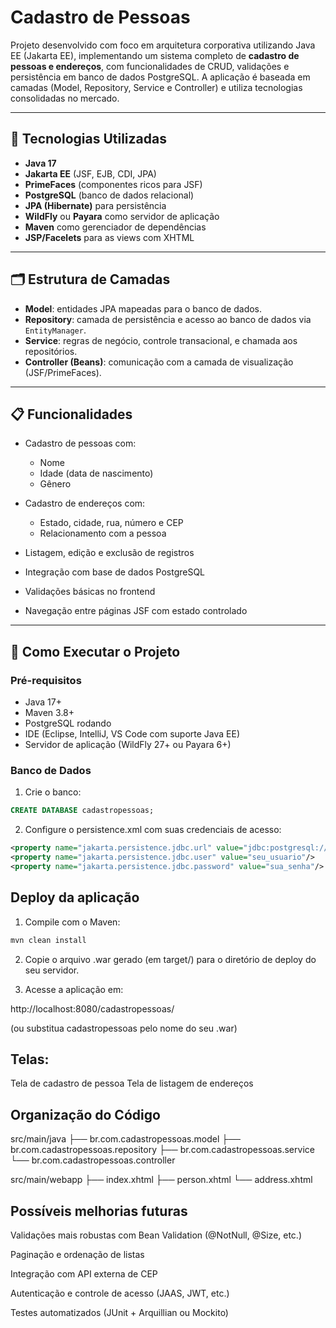 # Cadastro de Pessoas

Projeto desenvolvido com foco em arquitetura corporativa utilizando Java EE (Jakarta EE), implementando um sistema completo de **cadastro de pessoas e endereços**, com funcionalidades de CRUD, validações e persistência em banco de dados PostgreSQL. A aplicação é baseada em camadas (Model, Repository, Service e Controller) e utiliza tecnologias consolidadas no mercado.

---

## 🧩 Tecnologias Utilizadas

-   **Java 17**
-   **Jakarta EE** (JSF, EJB, CDI, JPA)
-   **PrimeFaces** (componentes ricos para JSF)
-   **PostgreSQL** (banco de dados relacional)
-   **JPA (Hibernate)** para persistência
-   **WildFly** ou **Payara** como servidor de aplicação
-   **Maven** como gerenciador de dependências
-   **JSP/Facelets** para as views com XHTML

---

## 🗂️ Estrutura de Camadas

-   **Model**: entidades JPA mapeadas para o banco de dados.
-   **Repository**: camada de persistência e acesso ao banco de dados via `EntityManager`.
-   **Service**: regras de negócio, controle transacional, e chamada aos repositórios.
-   **Controller (Beans)**: comunicação com a camada de visualização (JSF/PrimeFaces).

---

## 📋 Funcionalidades

-   Cadastro de pessoas com:

    -   Nome
    -   Idade (data de nascimento)
    -   Gênero

-   Cadastro de endereços com:

    -   Estado, cidade, rua, número e CEP
    -   Relacionamento com a pessoa

-   Listagem, edição e exclusão de registros
-   Integração com base de dados PostgreSQL
-   Validações básicas no frontend
-   Navegação entre páginas JSF com estado controlado

---

## 🚀 Como Executar o Projeto

### Pré-requisitos

-   Java 17+
-   Maven 3.8+
-   PostgreSQL rodando
-   IDE (Eclipse, IntelliJ, VS Code com suporte Java EE)
-   Servidor de aplicação (WildFly 27+ ou Payara 6+)

### Banco de Dados

1. Crie o banco:

```sql
CREATE DATABASE cadastropessoas;
```

2. Configure o persistence.xml com suas credenciais de acesso:

```xml
<property name="jakarta.persistence.jdbc.url" value="jdbc:postgresql://localhost:5432/cadastropessoas"/>
<property name="jakarta.persistence.jdbc.user" value="seu_usuario"/>
<property name="jakarta.persistence.jdbc.password" value="sua_senha"/>
```

## Deploy da aplicação

1. Compile com o Maven:

```bash
mvn clean install
```

2. Copie o arquivo .war gerado (em target/) para o diretório de deploy do seu servidor.

3. Acesse a aplicação em:

http://localhost:8080/cadastropessoas/

(ou substitua cadastropessoas pelo nome do seu .war)

## Telas:

Tela de cadastro de pessoa
Tela de listagem de endereços

## Organização do Código

src/main/java
├── br.com.cadastropessoas.model
├── br.com.cadastropessoas.repository
├── br.com.cadastropessoas.service
└── br.com.cadastropessoas.controller

src/main/webapp
├── index.xhtml
├── person.xhtml
└── address.xhtml

## Possíveis melhorias futuras

Validações mais robustas com Bean Validation (@NotNull, @Size, etc.)

Paginação e ordenação de listas

Integração com API externa de CEP

Autenticação e controle de acesso (JAAS, JWT, etc.)

Testes automatizados (JUnit + Arquillian ou Mockito)
